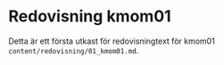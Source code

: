 ---
---
Redovisning kmom01
=========================

Detta är ett första utkast för redovisningtext för kmom01 `content/redovisning/01_kmom01.md`.
